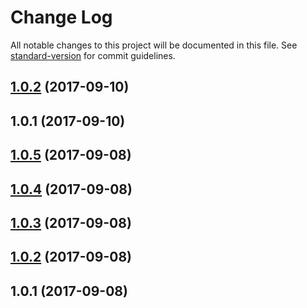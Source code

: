 # Change Log

All notable changes to this project will be documented in this file. See [standard-version](https://github.com/conventional-changelog/standard-version) for commit guidelines.

<a name="1.0.2"></a>
## [1.0.2](https://github.com/iilei/joi-zxcvbn/compare/v1.0.1...v1.0.2) (2017-09-10)



<a name="1.0.1"></a>
## 1.0.1 (2017-09-10)



<a name="1.0.5"></a>
## [1.0.5](https://github.com/iilei/joi-emoji-constraints/compare/v1.0.4...v1.0.5) (2017-09-08)



<a name="1.0.4"></a>
## [1.0.4](https://github.com/iilei/joi-emoji-constraints/compare/v1.0.3...v1.0.4) (2017-09-08)



<a name="1.0.3"></a>
## [1.0.3](https://github.com/iilei/joi-emoji-constraints/compare/v1.0.2...v1.0.3) (2017-09-08)



<a name="1.0.2"></a>
## [1.0.2](https://github.com/iilei/joi-emoji-regex/compare/v1.0.1...v1.0.2) (2017-09-08)



<a name="1.0.1"></a>
## 1.0.1 (2017-09-08)
